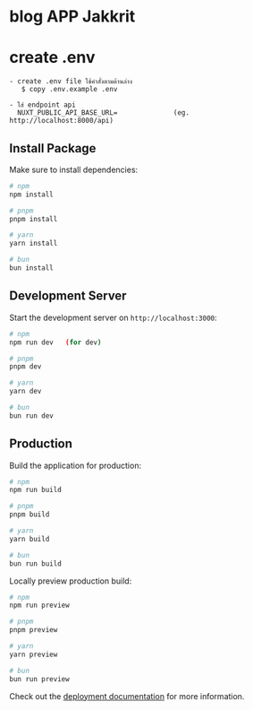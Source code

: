 # blog APP Jakkrit

# create .env
```
- create .env file ใช้คำสั่งตามด้านล่าง
   $ copy .env.example .env

- ใส่ endpoint api
  NUXT_PUBLIC_API_BASE_URL=              (eg. http://localhost:8000/api)
```

## Install Package
Make sure to install dependencies:

```bash
# npm
npm install

# pnpm
pnpm install

# yarn
yarn install

# bun
bun install
```

## Development Server
Start the development server on `http://localhost:3000`:

```bash
# npm
npm run dev   (for dev)

# pnpm
pnpm dev

# yarn
yarn dev

# bun
bun run dev
```

## Production

Build the application for production:

```bash
# npm
npm run build

# pnpm
pnpm build

# yarn
yarn build

# bun
bun run build
```

Locally preview production build:

```bash
# npm
npm run preview

# pnpm
pnpm preview

# yarn
yarn preview

# bun
bun run preview
```

Check out the [deployment documentation](https://nuxt.com/docs/getting-started/deployment) for more information.

